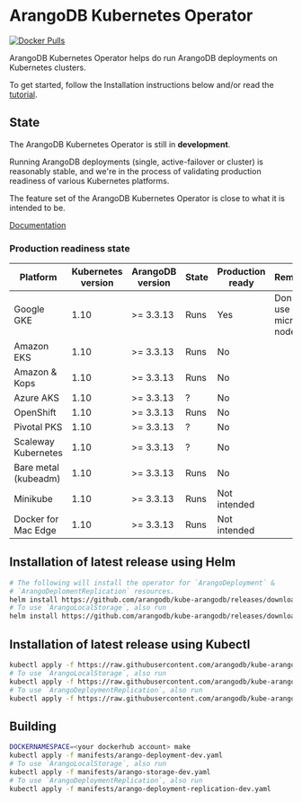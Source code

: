 # ArangoDB Kubernetes Operator

[![Docker Pulls](https://img.shields.io/docker/pulls/arangodb/kube-arangodb.svg)](https://hub.docker.com/r/arangodb/kube-arangodb/)

ArangoDB Kubernetes Operator helps do run ArangoDB deployments
on Kubernetes clusters.

To get started, follow the Installation instructions below and/or
read the [tutorial](./docs/Manual/Tutorials/Kubernetes/README.md).

## State

The ArangoDB Kubernetes Operator is still in **development**.

Running ArangoDB deployments (single, active-failover or cluster)
is reasonably stable, and we're in the process of validating
production readiness of various Kubernetes platforms.

The feature set of the ArangoDB Kubernetes Operator is close to what
it is intended to be.

[Documentation](./docs/README.md)

### Production readiness state

| Platform             | Kubernetes version | ArangoDB version | State | Production ready | Remarks |
|----------------------|--------------------|------------------|-------|------------------|-|
| Google GKE           | 1.10               | >= 3.3.13        | Runs  | Yes              | Don't use micro nodes |
| Amazon EKS           | 1.10               | >= 3.3.13        | Runs  | No               |
| Amazon & Kops        | 1.10               | >= 3.3.13        | Runs  | No               |
| Azure AKS            | 1.10               | >= 3.3.13        | ?     | No               |
| OpenShift            | 1.10               | >= 3.3.13        | Runs  | No               |
| Pivotal PKS          | 1.10               | >= 3.3.13        | ?     | No               |
| Scaleway Kubernetes  | 1.10               | >= 3.3.13        | ?     | No               |
| Bare metal (kubeadm) | 1.10               | >= 3.3.13        | Runs  | No               |
| Minikube             | 1.10               | >= 3.3.13        | Runs  | Not intended     |
| Docker for Mac Edge  | 1.10               | >= 3.3.13        | Runs  | Not intended     |

## Installation of latest release using Helm

```bash
# The following will install the operator for `ArangoDeployment` &
# `ArangoDeplomentReplication` resources.
helm install https://github.com/arangodb/kube-arangodb/releases/download/0.3.0/kube-arangodb.tgz
# To use `ArangoLocalStorage`, also run
helm install https://github.com/arangodb/kube-arangodb/releases/download/0.3.0/kube-arangodb-storage.tgz
```

## Installation of latest release using Kubectl

```bash
kubectl apply -f https://raw.githubusercontent.com/arangodb/kube-arangodb/0.3.0/manifests/arango-deployment.yaml
# To use `ArangoLocalStorage`, also run
kubectl apply -f https://raw.githubusercontent.com/arangodb/kube-arangodb/0.3.0/manifests/arango-storage.yaml
# To use `ArangoDeploymentReplication`, also run
kubectl apply -f https://raw.githubusercontent.com/arangodb/kube-arangodb/0.3.0/manifests/arango-deployment-replication.yaml
```

## Building

```bash
DOCKERNAMESPACE=<your dockerhub account> make
kubectl apply -f manifests/arango-deployment-dev.yaml
# To use `ArangoLocalStorage`, also run
kubectl apply -f manifests/arango-storage-dev.yaml
# To use `ArangoDeploymentReplication`, also run
kubectl apply -f manifests/arango-deployment-replication-dev.yaml
```
